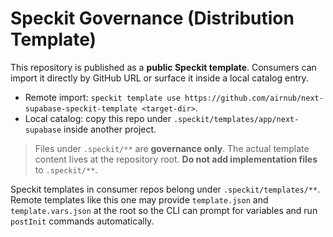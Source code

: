 # Speckit Governance (Distribution Template)

This repository is published as a **public Speckit template**. Consumers can import it directly by GitHub URL or surface it inside a local catalog entry.

- Remote import: `speckit template use https://github.com/airnub/next-supabase-speckit-template <target-dir>`.
- Local catalog: copy this repo under `.speckit/templates/app/next-supabase` inside another project.

> Files under `.speckit/**` are **governance only**. The actual template content lives at the repository root. **Do not add implementation files** to `.speckit/**`.

Speckit templates in consumer repos belong under `.speckit/templates/**`. Remote templates like this one may provide `template.json` and `template.vars.json` at the root so the CLI can prompt for variables and run `postInit` commands automatically.
